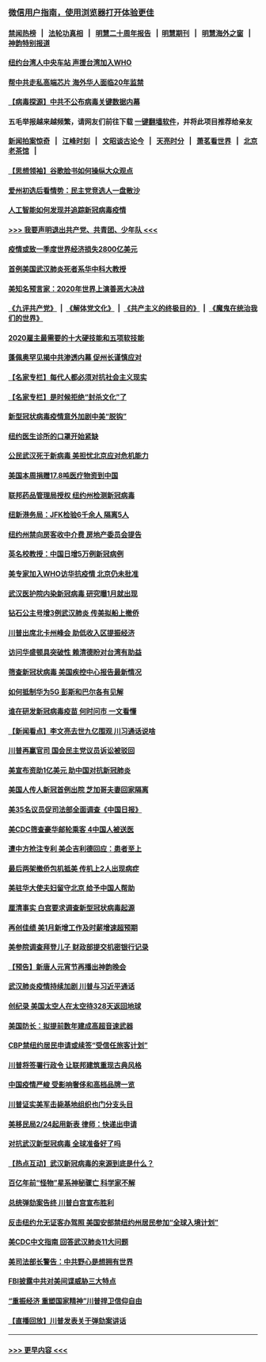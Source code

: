 ### [微信用户指南，使用浏览器打开体验更佳](https://github.com/gfw-breaker/banned-news1/blob/master/indexes/wechat-guide.md?t=0)
#### [禁闻热榜](热点新闻.md?t=0)  &nbsp;&nbsp;|&nbsp;&nbsp; [法轮功真相](https://github.com/gfw-breaker/truth/blob/master/README.md?t=0) &nbsp;&nbsp;|&nbsp;&nbsp; [明慧二十周年报告](https://github.com/gfw-breaker/mh-reports/blob/master/README.md?t=0) &nbsp;&nbsp;|&nbsp;&nbsp;[明慧期刊](https://github.com/gfw-breaker/mh-qikan) &nbsp;&nbsp;|&nbsp;&nbsp; [明慧海外之窗](https://github.com/gfw-breaker/mh-news/blob/master/README.md?t=0) &nbsp;&nbsp;|&nbsp;&nbsp; [神韵特别报道](https://github.com/gfw-breaker/mh-news/blob/master/shenyun.md?t=0)
#### [纽约台湾人中央车站  声援台湾加入WHO](../pages/nsc412/n11857757.md?t=02102044) 
#### [帮中共走私高端芯片 海外华人面临20年监禁](../pages/nsc412/n11855016.md?t=02102044) 
#### [【病毒探源】中共不公布病毒关键数据内幕](../pages/nsc412/n11856584.md?t=02102044) 
#### 五毛举报越来越频繁，请网友们前往下载 [一键翻墙软件](https://github.com/gfw-breaker/ssr-accounts)，并将此项目推荐给亲友
#### [新闻拍案惊奇](https://github.com/gfw-breaker/banned-news1/blob/master/pages/link4.md) &nbsp;&nbsp;|&nbsp;&nbsp; [江峰时刻](https://github.com/gfw-breaker/banned-news1/blob/master/pages/link4.md) &nbsp;&nbsp;|&nbsp;&nbsp; [文昭谈古论今](https://github.com/gfw-breaker/banned-news1/blob/master/pages/link4.md) &nbsp;&nbsp;|&nbsp;&nbsp; [天亮时分](https://github.com/gfw-breaker/banned-news1/blob/master/pages/link4.md) &nbsp;&nbsp;|&nbsp;&nbsp; [萧茗看世界](https://github.com/gfw-breaker/banned-news1/blob/master/pages/link4.md) &nbsp;&nbsp;|&nbsp;&nbsp; [北京老茶馆](https://github.com/gfw-breaker/banned-news1/blob/master/pages/link4.md) &nbsp;&nbsp;|&nbsp;&nbsp; 
#### [【思想领袖】谷歌脸书如何操纵大众观点](../pages/nsc412/n11680874.md?t=02102044) 
#### [爱州初选后看情势：民主党竞选人一盘散沙](../pages/nsc412/n11856557.md?t=02102044) 
#### [人工智能如何发现并追踪新冠病毒疫情](../pages/nsc412/n11856398.md?t=02102044) 
#### [>>> 我要声明退出共产党、共青团、少年队 <<<](https://github.com/begood0513/goodnews/blob/master/quit/letter.md) 
#### [疫情或致一季度世界经济损失2800亿美元](../pages/nsc412/n11855639.md?t=02102044) 
#### [首例美国武汉肺炎死者系华中科大教授](../pages/nsc412/n11855500.md?t=02102044) 
#### [美知名预言家：2020年世界上演善恶大决战](../pages/nsc412/n11855418.md?t=02102044) 
#### [《九评共产党》](https://github.com/begood0513/9ping.md/blob/master/README.md) &nbsp;|&nbsp; [《解体党文化》](../../../../jtdwh.md/blob/master/README.md)  &nbsp;|&nbsp; [《共产主义的终极目的》](../../../../gczydzjmd.md/blob/master/README.md) &nbsp;|&nbsp; [《魔鬼在统治我们的世界》](../../../../mgztzwmdsj.md/blob/master/README.md) 
#### [2020雇主最需要的十大硬技能和五项软技能](../pages/nsc412/n11850953.md?t=02102044) 
#### [蓬佩奥罕见揭中共渗透内幕 促州长谨慎应对](../pages/nsc412/n11854685.md?t=02102044) 
#### [【名家专栏】每代人都必须对抗社会主义现实](../pages/nsc412/n11831412.md?t=02102044) 
#### [【名家专栏】是时候拒绝“封杀文化”了](../pages/nsc412/n11814093.md?t=02102044) 
#### [新型冠状病毒疫情意外加剧中美“脱钩”](../pages/nsc412/n11854475.md?t=02102044) 
#### [纽约医生诊所的口罩开始紧缺](../pages/nsc412/n11853364.md?t=02102044) 
#### [公民武汉死于新病毒 美担忧北京应对危机能力](../pages/nsc412/n11854331.md?t=02102044) 
#### [美国本周捐赠17.8吨医疗物资到中国](../pages/nsc412/n11854269.md?t=02102044) 
#### [联邦药品管理局授权  纽约州检测新冠病毒](../pages/nsc412/n11853371.md?t=02102044) 
#### [纽新港务局：JFK检验6千余人  隔离5人](../pages/nsc412/n11853366.md?t=02102044) 
#### [纽约州禁向房客收中介费  房地产委员会提告](../pages/nsc412/n11853360.md?t=02102044) 
#### [英名校教授：中国日增5万例新冠病例](../pages/nsc412/n11854174.md?t=02102044) 
#### [美专家加入WHO访华抗疫情 北京仍未批准](../pages/nsc412/n11854043.md?t=02102044) 
#### [武汉医护院内染新冠病毒 研究曝1月就出现](../pages/nsc412/n11852928.md?t=02102044) 
#### [钻石公主号增3例武汉肺炎 传美拟船上撤侨](../pages/nsc412/n11853240.md?t=02102044) 
#### [川普出席北卡州峰会 助低收入区提振经济](../pages/nsc412/n11853232.md?t=02102044) 
#### [访问华盛顿具突破性 赖清德盼对台湾有助益](../pages/nsc412/n11853129.md?t=02102044) 
#### [筛查新冠状病毒 美国疾控中心报告最新情况](../pages/nsc412/n11853070.md?t=02102044) 
#### [如何抵制华为5G 彭斯和巴尔各有见解](../pages/nsc412/n11852535.md?t=02102044) 
#### [谁在研发新冠病毒疫苗 何时问市 一文看懂](../pages/nsc412/n11852840.md?t=02102044) 
#### [【新闻看点】李文亮去世九亿围观 川习通话说啥](../pages/nsc412/n11852360.md?t=02102044) 
#### [川普再赢官司 国会民主党议员诉讼被驳回](../pages/nsc412/n11852287.md?t=02102044) 
#### [美宣布资助1亿美元 助中国对抗新冠肺炎](../pages/nsc412/n11852531.md?t=02102044) 
#### [美国人传人新冠首例出院 芝加哥夫妻回家隔离](../pages/nsc412/n11852452.md?t=02102044) 
#### [美35名议员促司法部全面调查《中国日报》](../pages/nsc412/n11852435.md?t=02102044) 
#### [美CDC筛查豪华邮轮乘客 4中国人被送医](../pages/nsc412/n11852085.md?t=02102044) 
#### [遭中方抢注专利 美企吉利德回应：患者至上](../pages/nsc412/n11852037.md?t=02102044) 
#### [最后两架撤侨包机抵美 传机上2人出现病症](../pages/nsc412/n11852173.md?t=02102044) 
#### [美驻华大使夫妇留守北京 给予中国人帮助](../pages/nsc412/n11852165.md?t=02102044) 
#### [厘清事实 白宫要求调查新型冠状病毒起源](../pages/nsc412/n11852106.md?t=02102044) 
#### [再创佳绩 美1月新增工作及时薪增速超预期](../pages/nsc412/n11852174.md?t=02102044) 
#### [美参院调查拜登儿子 财政部提交机密银行记录](../pages/nsc412/n11851808.md?t=02102044) 
#### [【预告】新唐人元宵节再播出神韵晚会](../pages/nsc412/n11843192.md?t=02102044) 
#### [武汉肺炎疫情持续加剧 川普与习近平通话](../pages/nsc412/n11851613.md?t=02102044) 
#### [创纪录 美国太空人在太空待328天返回地球](../pages/nsc412/n11851266.md?t=02102044) 
#### [美国防长：拟提前数年建成高超音速武器](../pages/nsc412/n11850959.md?t=02102044) 
#### [CBP禁纽约居民申请或续签“受信任旅客计划”](../pages/nsc412/n11850857.md?t=02102044) 
#### [川普将签署行政令 让联邦建筑重现古典风格](../pages/nsc412/n11850654.md?t=02102044) 
#### [中国疫情严峻 受影响奢侈和高档品牌一览](../pages/nsc412/n11850319.md?t=02102044) 
#### [川普证实美军击毙基地组织也门分支头目](../pages/nsc412/n11850383.md?t=02102044) 
#### [美移民局2/24起用新表 律师：快递出申请](../pages/nsc412/n11848220.md?t=02102044) 
#### [对抗武汉新型冠病毒 全球准备好了吗](../pages/nsc412/n11850142.md?t=02102044) 
#### [【热点互动】武汉新冠病毒的来源到底是什么？](../pages/nsc412/n11849749.md?t=02102044) 
#### [百亿年前“怪物”星系神秘骤亡 科学家不解](../pages/nsc412/n11849863.md?t=02102044) 
#### [总统弹劾案告终 川普白宫宣布胜利](../pages/nsc412/n11849985.md?t=02102044) 
#### [反击纽约允无证客办驾照  美国安部禁纽约州居民参加“全球入境计划”](../pages/nsc412/n11849828.md?t=02102044) 
#### [美CDC中文指南 回答武汉肺炎11大问题](../pages/nsc412/n11849703.md?t=02102044) 
#### [美司法部长警告：中共野心是想拥有世界](../pages/nsc412/n11849769.md?t=02102044) 
#### [FBI披露中共对美间谍威胁三大特点](../pages/nsc412/n11849700.md?t=02102044) 
#### [“重振经济 重塑国家精神”川普捍卫信仰自由](../pages/nsc412/n11849641.md?t=02102044) 
#### [【直播回放】川普发表关于弹劾案讲话](../pages/nsc412/n11849472.md?t=02102044) 

----
#### [ >>> 更早内容 <<< ](../indexes/nsc412-earlier.md)
